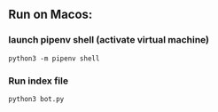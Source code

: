 ## Run on Macos:
### launch pipenv shell (activate virtual machine)
```aidl
python3 -m pipenv shell 
```
### Run index file
```aidl
python3 bot.py 
```